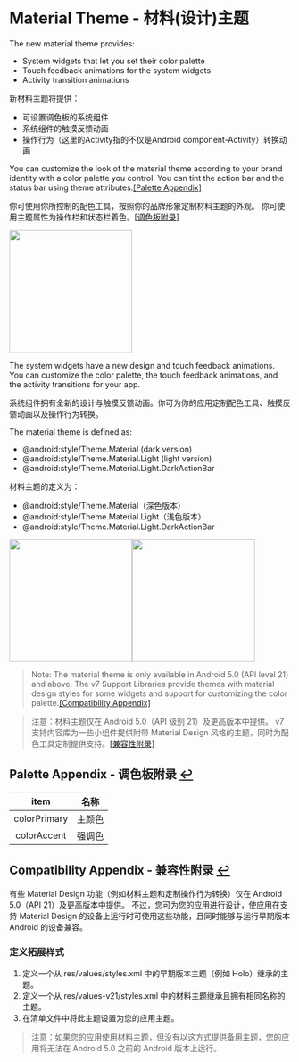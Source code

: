 # Material Theme - 材料(设计)主题

The new material theme provides:

- System widgets that let you set their color palette
- Touch feedback animations for the system widgets
- Activity transition animations

新材料主题将提供：

- 可设置调色板的系统组件
- 系统组件的触摸反馈动画
- 操作行为（这里的Activity指的不仅是Android component-Activity）转换动画

You can customize the look of the material theme according to your brand identity with a color palette you control. You can tint the action bar and the status bar using theme attributes.<a id="color"></a>[[Palette Appendix]](#color-footer)

你可使用你所控制的配色工具，按照你的品牌形象定制材料主题的外观。 你可使用主题属性为操作栏和状态栏着色。[[调色板附录]](#color-footer)

<img src="http://oo8db6bor.bkt.clouddn.com/ThemeColors.png" width="220dp"/>

The system widgets have a new design and touch feedback animations. You can customize the color palette, the touch feedback animations, and the activity transitions for your app.

系统组件拥有全新的设计与触摸反馈动画。你可为你的应用定制配色工具、触摸反馈动画以及操作行为转换。

The material theme is defined as:

- @android:style/Theme.Material (dark version)
- @android:style/Theme.Material.Light (light version)
- @android:style/Theme.Material.Light.DarkActionBar

材料主题的定义为：

- @android:style/Theme.Material（深色版本）
- @android:style/Theme.Material.Light（浅色版本）
- @android:style/Theme.Material.Light.DarkActionBar

<img src="http://oo8db6bor.bkt.clouddn.com/MaterialDark.png" width="220dp"/><img src="http://oo8db6bor.bkt.clouddn.com/MaterialLight.png" width="220dp"/>

> Note: The material theme is only available in Android 5.0 (API level 21) and above. The v7 Support Libraries provide themes with material design styles for some widgets and support for customizing the color palette.<a id="compatibility"></a>[[Compatibility Appendix]](#compatibility-appendix)

> 注意：材料主题仅在 Android 5.0（API 级别 21）及更高版本中提供。 v7 支持内容库为一些小组件提供附带 Material Design 风格的主题，同时为配色工具定制提供支持。[[兼容性附录]](#compatibility-appendix)


## <a id="color-footer"></a>Palette Appendix - 调色板附录  [:leftwards_arrow_with_hook:](#color)

|item|名称|
|:---:|:---:|
|colorPrimary|主颜色|
|colorAccent|强调色|

## <a id="compatibility-appendix"></a>Compatibility Appendix - 兼容性附录  [:leftwards_arrow_with_hook:](#compatibility)

有些 Material Design 功能（例如材料主题和定制操作行为转换）仅在 Android 5.0（API 21）及更高版本中提供。 不过，您可为您的应用进行设计，使应用在支持 Material Design 的设备上运行时可使用这些功能，且同时能够与运行早期版本 Android 的设备兼容。

### 定义拓展样式

1. 定义一个从 res/values/styles.xml 中的早期版本主题（例如 Holo）继承的主题。
2. 定义一个从 res/values-v21/styles.xml 中的材料主题继承且拥有相同名称的主题。
3. 在清单文件中将此主题设置为您的应用主题。

> 注意：如果您的应用使用材料主题，但没有以这方式提供备用主题，您的应用将无法在 Android 5.0 之前的 Android 版本上运行。
